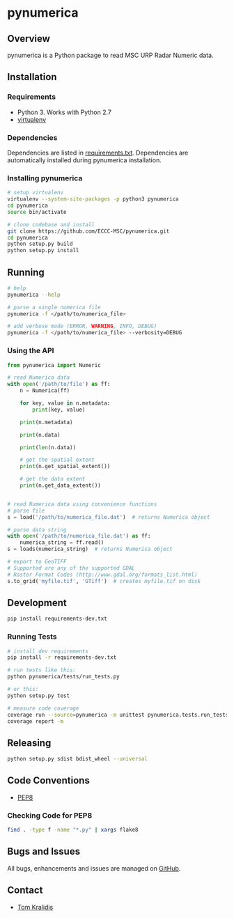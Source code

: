 # pynumerica

## Overview

pynumerica is a Python package to read MSC URP Radar Numeric data.

## Installation

### Requirements
- Python 3.  Works with Python 2.7
- [virtualenv](https://virtualenv.pypa.io/)

### Dependencies
Dependencies are listed in [requirements.txt](requirements.txt). Dependencies
are automatically installed during pynumerica installation.

### Installing pynumerica

```bash
# setup virtualenv
virtualenv --system-site-packages -p python3 pynumerica
cd pynumerica
source bin/activate

# clone codebase and install
git clone https://github.com/ECCC-MSC/pynumerica.git
cd pynumerica
python setup.py build
python setup.py install
```

## Running

```bash
# help
pynumerica --help

# parse a single numerica file
pynumerica -f </path/to/numerica_file>

# add verbose mode (ERROR, WARNING, INFO, DEBUG)
pynumerica -f </path/to/numerica_file> --verbosity=DEBUG
```

### Using the API
```python
from pynumerica import Numeric

# read Numerica data
with open('/path/to/file') as ff:
    n = Numerica(ff)

    for key, value in n.metadata:
        print(key, value)

    print(n.metadata)

    print(n.data)

    print(len(n.data))

    # get the spatial extent
    print(n.get_spatial_extent())

    # get the data extent
    print(n.get_data_extent())


# read Numerica data using convenience functions
# parse file
s = load('/path/to/numerica_file.dat')  # returns Numerica object

# parse data string
with open('/path/to/numerica_file.dat') as ff:
    numerica_string = ff.read()
s = loads(numerica_string)  # returns Numerica object

# export to GeoTIFF
# Supported are any of the supported GDAL
# Raster Format Codes (http://www.gdal.org/formats_list.html)
s.to_grid('myfile.tif', 'GTiff')  # creates myfile.tif on disk
```

## Development

```bash
pip install requirements-dev.txt
```
### Running Tests

```bash
# install dev requirements
pip install -r requirements-dev.txt

# run tests like this:
python pynumerica/tests/run_tests.py

# or this:
python setup.py test

# measure code coverage
coverage run --source=pynumerica -m unittest pynumerica.tests.run_tests
coverage report -m
```

## Releasing

```bash
python setup.py sdist bdist_wheel --universal
```

## Code Conventions

* [PEP8](https://www.python.org/dev/peps/pep-0008)

### Checking Code for PEP8

```bash
find . -type f -name "*.py" | xargs flake8
```

## Bugs and Issues

All bugs, enhancements and issues are managed on [GitHub](https://github.com/ECCC-MSC/pynumerica/issues).

## Contact

* [Tom Kralidis](https://github.com/tomkralidis)
